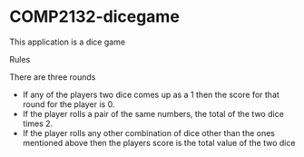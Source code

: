 # COMP2132-dicegame

This application is a dice game 


Rules

There are three rounds

- If any of the players two dice comes up as a 1 then the score for that round for the player
is 0.
- If the player rolls a pair of the same numbers,  the total of the
two dice times 2.
- If the player rolls any other combination of dice other than the ones mentioned above
then the players score is the total value of the two dice
